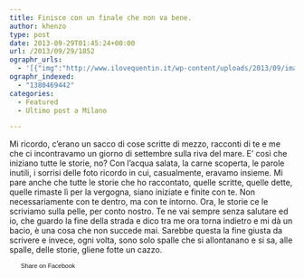 ```yaml
---
title: Finisce con un finale che non va bene.
author: khenzo
type: post
date: 2013-09-29T01:45:24+00:00
url: /2013/09/29/1852
ographr_urls:
  - '[{"img":"http://www.ilovequentin.it/wp-content/uploads/2013/09/image-300x199.jpg"}]'
ographr_indexed:
  - "1380469442"
categories:
  - Featured
  - Ultimo post a Milano

---
```

Mi ricordo, c&#8217;erano un sacco di cose scritte di mezzo, racconti di te e me che ci incontravamo un giorno di settembre sulla riva del mare. E&#8217; così che iniziano tutte le storie, no? Con l&#8217;acqua salata, la carne scoperta, le parole inutili, i sorrisi delle foto ricordo in cui, casualmente, eravamo insieme. Mi pare anche che tutte le storie che ho raccontato, quelle scritte, quelle dette, quelle rimaste lì per la vergogna, siano iniziate e finite con te. Non necessariamente con te dentro, ma con te intorno. Ora, le storie ce le scriviamo sulla pelle, per conto nostro. Te ne vai sempre senza salutare ed io, che guardo la fine della strada e dico tra me ora torna indietro e mi dà un bacio, è una cosa che non succede mai. Sarebbe questa la fine giusta da scrivere e invece, ogni volta, sono solo spalle che si allontanano e si sa, alle spalle, delle storie, gliene fotte un cazzo.

<a href="http://www.facebook.com/share.php?u=http%3A%2F%2Fwww.ilovequentin.it%2F2013%2F09%2F29%2F1852&t=Finisce%20con%20un%20finale%20che%20non%20va%20bene." id="facebook_share_both_1852" style="font-size:11px; line-height:13px; font-family:'lucida grande',tahoma,verdana,arial,sans-serif; text-decoration:none; padding:2px 0 0 20px; height:16px; background:url(http://b.static.ak.fbcdn.net/images/share/facebook_share_icon.gif) no-repeat top left;">Share on Facebook</a>